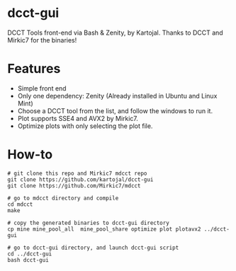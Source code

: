 # dcct-gui
DCCT Tools front-end via Bash &amp; Zenity, by Kartojal.  Thanks to DCCT and Mirkic7 for the binaries!

# Features
  - Simple front end
  - Only one dependency: Zenity (Already installed in Ubuntu and Linux Mint)
  - Choose a DCCT tool from the list, and follow the windows to run it.
  - Plot supports SSE4 and AVX2 by Mirkic7.
  - Optimize plots with only selecting the plot file.


# How-to

```
# git clone this repo and Mirkic7 mdcct repo
git clone https://github.com/kartojal/dcct-gui
git clone https://github.com/Mirkic7/mdcct

# go to mdcct directory and compile
cd mdcct
make

# copy the generated binaries to dcct-gui directory
cp mine mine_pool_all  mine_pool_share optimize plot plotavx2 ../dcct-gui

# go to dcct-gui directory, and launch dcct-gui script
cd ../dcct-gui
bash dcct-gui

```

